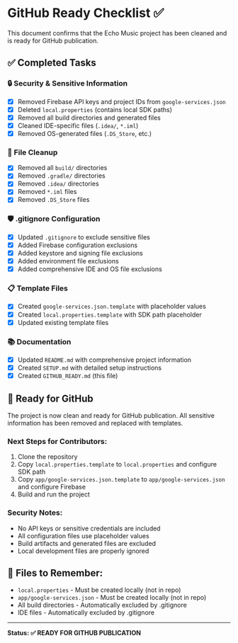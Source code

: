 # GitHub Ready Checklist ✅

This document confirms that the Echo Music project has been cleaned and is ready for GitHub publication.

## ✅ Completed Tasks

### 🔒 Security & Sensitive Information
- [x] Removed Firebase API keys and project IDs from `google-services.json`
- [x] Deleted `local.properties` (contains local SDK paths)
- [x] Removed all build directories and generated files
- [x] Cleaned IDE-specific files (`.idea/`, `*.iml`)
- [x] Removed OS-generated files (`.DS_Store`, etc.)

### 📁 File Cleanup
- [x] Removed all `build/` directories
- [x] Removed `.gradle/` directories
- [x] Removed `.idea/` directories
- [x] Removed `*.iml` files
- [x] Removed `.DS_Store` files

### 🛡️ .gitignore Configuration
- [x] Updated `.gitignore` to exclude sensitive files
- [x] Added Firebase configuration exclusions
- [x] Added keystore and signing file exclusions
- [x] Added environment file exclusions
- [x] Added comprehensive IDE and OS file exclusions

### 📋 Template Files
- [x] Created `google-services.json.template` with placeholder values
- [x] Created `local.properties.template` with SDK path placeholder
- [x] Updated existing template files

### 📚 Documentation
- [x] Updated `README.md` with comprehensive project information
- [x] Created `SETUP.md` with detailed setup instructions
- [x] Created `GITHUB_READY.md` (this file)

## 🚀 Ready for GitHub

The project is now clean and ready for GitHub publication. All sensitive information has been removed and replaced with templates.

### Next Steps for Contributors:
1. Clone the repository
2. Copy `local.properties.template` to `local.properties` and configure SDK path
3. Copy `app/google-services.json.template` to `app/google-services.json` and configure Firebase
4. Build and run the project

### Security Notes:
- No API keys or sensitive credentials are included
- All configuration files use placeholder values
- Build artifacts and generated files are excluded
- Local development files are properly ignored

## 📝 Files to Remember:
- `local.properties` - Must be created locally (not in repo)
- `app/google-services.json` - Must be created locally (not in repo)
- All build directories - Automatically excluded by .gitignore
- IDE files - Automatically excluded by .gitignore

---
**Status: ✅ READY FOR GITHUB PUBLICATION**
